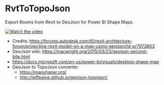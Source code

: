 # RvtToTopoJson

Export Rooms from Revit to GeoJson for Power BI Shape Maps.

[![Watch the video](https://img.youtube.com/vi/O-y7gwi6wtk/maxresdefault.jpg)](https://youtu.be/O-y7gwi6wtk)

- Credits: https://forums.autodesk.com/t5/revit-architecture-forum/projecting-revit-model-on-a-map-using-geojson/td-p/7973803
- GeoJson wiki: https://macwright.org/2015/03/23/geojson-second-bite.html
- https://docs.microsoft.com/en-us/power-bi/visuals/desktop-shape-map
- GeoJson to TopoJson converter: 
  - https://mapshaper.org/
  - http://jeffpaine.github.io/geojson-topojson/
